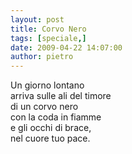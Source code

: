 ```yaml
---
layout: post
title: Corvo Nero
tags: [speciale,]
date: 2009-04-22 14:07:00
author: pietro
---
```

Un giorno lontano<br/>arriva sulle ali del timore<br/>di un corvo nero<br/>con la coda in fiamme<br/>e gli occhi di brace,<br/>nel cuore tuo pace.
